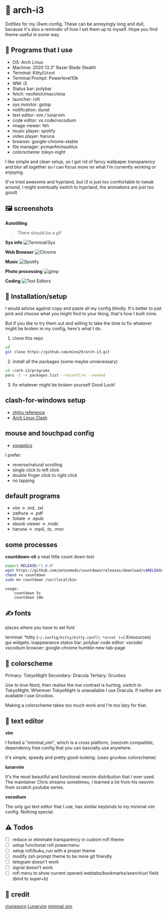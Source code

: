 # 🐧 arch-i3

Dotfiles for my i3wm config.
These can be annoyingly long and dull, because it's also a reminder of how I
set them up to myself.
Hope you find theme useful in some way.

## 💽 Programs that I use

- OS: Arch Linux
- Machine: 2020 13.3" Razer Blade Stealth
- Terminal: Kitty/Urxvt
- Terminal Prompt: Powerlevel10k
- WM: i3
- Status bar: polybar
- fetch: neofetch/macchina
- launcher: rofi
- sys monitor: gotop
- notification: dunst
- text editor: vim / lunarvim
- code editor: vs code/vscodium
- image viewer: feh
- music player: spotify
- video player: haruna
- browser: google-chrome-stable
- file manager: pcmanfm/nautilus
- colorscheme: tokyo-night

I like simple and clean setup, so I got rid of fancy wallpaper transparency
and blur all together so I can focus more on what I'm currently working or
enjoying.

(I've tried awesome and hyprland, but i3 is just too comfortable to tweak
around, I might eventually switch to hyprland, the animations are just too good)

## 🖼️ screenshots

**Autotilling**

> There should be a gif

**Sys info**
![Terminal/Sys](./Images/screenshots/terminal.png)

**Web Browser**
![Chrome](./Images/screenshots/browser.png)

**Music**
![Spotify](./Images/screenshots/music.png)

**Photo processing**
![gimp](./Images/screenshots/gimp.png)

**Coding**
![Text Editors](./Images/screenshots/code.png)

## 🔧 Installation/setup

I would advise against copy and paste all my config blindly. It's better to
just pick and choose what you might find to your liking, that's how I built
mine.

But if you like to try them out and willing to take the time to fix whatever might
be broken in my config, here's what I do.

1. clone this repo

```bash
cd
git clone https://github.com/mino29/arch-i3.git
```

2. install all the packages (some maybe unnecessary)

```bash
cd ~/arh-i3/programs
paru -S -< packages.list --noconfirm --needed
```

3. fix whatever might be broken yourself
   Good Luck!

## clash-for-windows setup

- [zhihu reference](https://zhuanlan.zhihu.com/p/396272999)
- [Arch Linux Clash](https://blog.linioi.com/posts/clash-on-arch/)

## mouse and touchpad config

- [synaptics](https://wiki.archlinux.org/title/Touchpad_Synaptics)

I prefer:

- reverse/natural scrolling
- single click to left click
- double finger click to right click
- no tapping

## default programs

- vim -> .md, .txt
- zathura -> .pdf
- foliate -> .epub
- ebook viewer -> .mobi
- haruna -> .mp4, .ts, .mov

## some processes

**countdown-cli**
a neat little count down tool

```bash
export RELEASE="1.0.0"
wget https://github.com/antonmedv/countdown/releases/download/v$RELEASE/countdown_linux_amd64 -O countdown
chmod +x countdown
sudo mv countdown /usr/local/bin
```

```
usage:
    countdown 5s
    countdown 10m
```

## ✍ fonts

places where you have to set font

terminal:
*kitty (`~/.config/kitty/kitty.conf)\
 *urxvt (`~/.Xresources)\
gui widgets: lxappearance
status bar: polybar
code editor: vscode/ vscodium
browser: google-chrome humble-new-tab-page

## 🎨 colorscheme

Primary: TokyoNight
Secondary: Dracula
Tertiary: Gruvbox

Use to love Nord, then realise the low contrast is hurting, switch to
TokyoNight. Wherever TokyoNight is unavailable I use Dracula. If neither are
available I use Gruvbox.

Making a colorscheme takes too much work and I'm too lazy for that.

## 📔 text editor

**vim**

I forked a "minimal_vim", which is a cross platform, (neo)vim compatible,
dependency free config that you can bascially use anywhere.

It's simple, speedy and pretty good-looking. (uses gruvbox colorscheme)

**lunarvim**

It's the most beautiful and functional neovim distribution that I ever used.
The maintainer Chris streams sometimes, I learned a lot from his neovim from
scratch youtube series.

**vscodium**

The only gui text editor that I use, has similar keybinds to my minimal vim config.
Nothing special.

## ⚠️ Todos

- [ ] reduce or eliminate transparency in custom rofi theme
- [ ] setup functional rofi powermenu
- [ ] setup rofi/buku_run with a proper theme
- [ ] modify zsh prompt theme to be more git friendly
- [ ] telegram doesn't work
- [ ] signal doesn't work
- [ ] rofi menu to show current opened webtabs/bookmarks/search/url field (bind
to super+b)

## 💌 credit

[r/unixporn](https://reddit.com/r/unixporn)
[Lunarvim](https://lunarvim.org)
[minimal vim](https://github.com/nvim-zh/minimal_vim)
